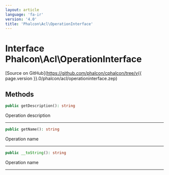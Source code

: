 ```yaml
---
layout: article
language: 'fa-ir'
version: '4.0'
title: 'Phalcon\Acl\OperationInterface'
---
```

# Interface **Phalcon\Acl\OperationInterface**

[Source on GitHub](https://github.com/phalcon/cphalcon/tree/v{{ page.version }}.0/phalcon/acl/operationinterface.zep)

## Methods

```php
public getDescription(): string
```

Operation description

* * *

```php
public getName(): string
```

Operation name

* * *

```php
public __toString(): string
```

Operation name

* * *